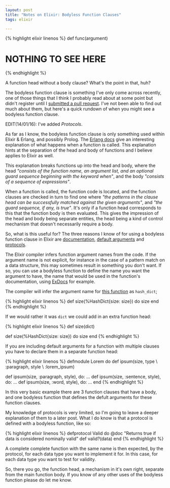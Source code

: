 ```yaml
---
layout: post
title: "Notes on Elixir: Bodyless Function Clauses"
tags: elixir

---
```


{% highlight elixir linenos %}
def func(argument)
# NOTHING TO SEE HERE
{% endhighlight %}

A function head without a body clause? What's the point in that, huh?

The bodyless function clause is something I've only come across recently, one of
those things that I think I probably read about at some point but didn't
register until I [submitted a pull request][pr]. I've not been able to find out
much about them, but here's a quick rundown of when you might see a bodyless
function clause.

EDIT(14/01/16): I've added *Protocols*.

<!--more-->

As far as I know, the bodyless function clause is only something used within
Elixir & Erlang, and possibly Prolog. The [Erlang docs][ed] give an interesting
explanation of what happens when a function is called.  This explanation hints
at the separation of the head and body of functions and I believe applies to
Elixir as well.

This explanation breaks functions up into the head and body, where the head *"consists
of the function name, an argument list, and an optional guard sequence beginning
with the keyword when"*, and the body *"consists of a sequence of expressions"*.

When a function is called, the function code is located, and the function clauses
are checked in turn to find one where *"the patterns in the clause head can be
successfully matched against the given arguments"*, and *"the guard sequence, if
any, is true"*.  It's only if a function head corresponds to this
that the function body is then evaluated.  This gives the impression of the head
and body being separate entities, the head being a kind of control mechanism
that doesn't necessarily require a body.

So, what is this useful for?  The three reasons I know of for using a bodyless
function clause in Elixir are [documentation][doc], [default arguments][defargs]
and [protocols][protocols].

The Elixir compiler infers function argument names from the code. If the
argument name is not explicit, for instance in the case of a pattern match on a
data structure, this may sometimes result in something you don't want. If so, you
can use a bodyless function to define the name you want the argument to have,
the name that would be used in the function's documentation, using [ExDocs][exdoc] for example.

The compiler will infer the argument name for [this function][hd] as `hash_dict`;

{% highlight elixir linenos %}
def size(%HashDict{size: size}) do
  size
end
{% endhighlight %}

If we would rather it was `dict` we could add in an extra function head:

{% highlight elixir linenos %}
def size(dict)

def size(%HashDict{size: size}) do
  size
end
{% endhighlight %}

If you are including default arguments for a function with multiple clauses you
have to declare them in a separate function head:

{% highlight elixir linenos %}
defmodule Lorem do
  def ipsum(size, type \\ :paragraph, style \\ :lorem_ipsum)

  def ipsum(size, :paragraph, style), do: ...
  def ipsum(size, :sentence, style), do: ...
  def ipsum(size, :word, style), do: ...
end
{% endhighlight %}

In this very basic example there are 3 function clauses that have a body, and
one bodyless function that defines the defult arguments for these function
clauses.
 
My knowledge of protocols is very limited, so I'm going to leave a deeper
explanation of them to a later post. What I do know is that a protocol is
defined with a bodyless function, like so:

{% highlight elixir linenos %}
defprotocol Valid do
  @doc "Returns true if data is considered nominally valid"
  def valid?(data)
end
{% endhighlight %}

A complete complete function with the same name is then expected, by the
protocol, for each data type you want to implement it for.  In this case, for
each data type you want to test for validity.

So, there you go, the function head, a mechanism in it's own right, separate from
the main function body.  If you know of any other uses of the bodyless function
please do let me know.


[pr]: https://github.com/elixir-lang/elixir/pull/4109/files#r48349021
[ed]: http://www.erlang.org/doc/reference_manual/functions.html
[doc]: https://github.com/elixir-lang/elixir/blob/master/lib/elixir/pages/Writing%20Documentation.md#function-arguments
[defargs]: http://elixir-lang.org/getting-started/modules.html#default-arguments
[hd]: http://elixir-lang.org/docs/stable/elixir/HashDict.html#size/1
[exdoc]: https://github.com/elixir-lang/ex_doc
[protocols]: http://elixir-lang.org/getting-started/protocols.html
